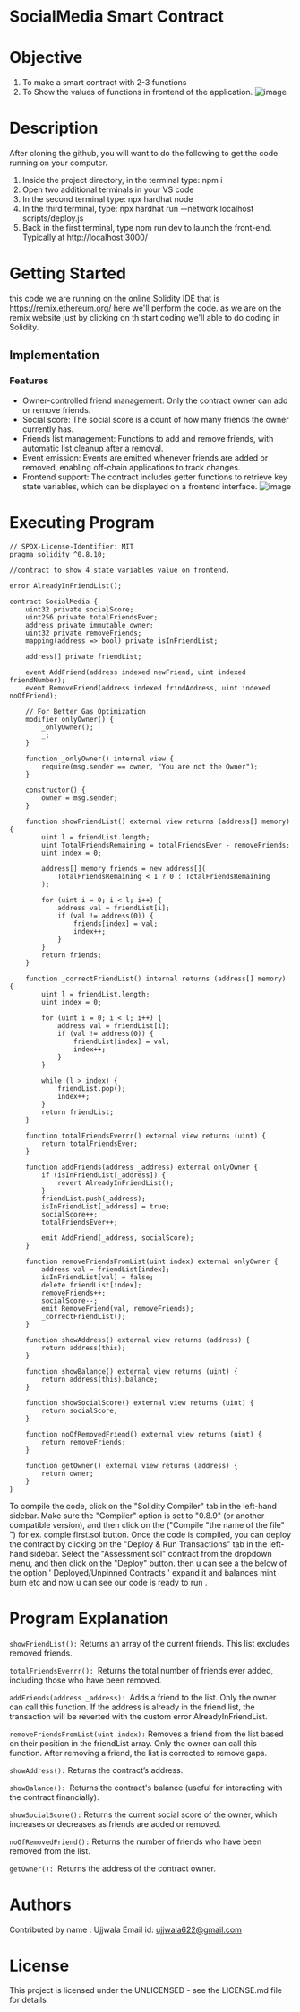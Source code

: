 # SocialMedia Smart Contract

# Objective
1. To make a smart contract with 2-3 functions
2. To Show the values of functions in frontend of the application.
![image](https://github.com/user-attachments/assets/8eaef8db-07f1-4ce2-9da9-d76a45e6d399)

# Description 
After cloning the github, you will want to do the following to get the code running on your computer.
1. Inside the project directory, in the terminal type: npm i
2. Open two additional terminals in your VS code
3. In the second terminal type: npx hardhat node
4. In the third terminal, type: npx hardhat run --network localhost scripts/deploy.js
5. Back in the first terminal, type npm run dev to launch the front-end.
Typically at http://localhost:3000/

# Getting Started
this code we are running on the online Solidity IDE that is https://remix.ethereum.org/ here we'll perform the code. as we are on the remix website just by clicking on th start coding we'll able to do coding in Solidity.

## Implementation
### Features
* Owner-controlled friend management: Only the contract owner can add or remove friends.
* Social score: The social score is a count of how many friends the owner currently has.
* Friends list management: Functions to add and remove friends, with automatic list cleanup after a removal.
* Event emission: Events are emitted whenever friends are added or removed, enabling off-chain applications to track changes.
* Frontend support: The contract includes getter functions to retrieve key state variables, which can be displayed on a frontend interface.
![image](https://github.com/user-attachments/assets/d1961533-0a1b-4e3a-9223-284824a2e7a4)

# Executing Program
```
// SPDX-License-Identifier: MIT
pragma solidity ^0.8.10;

//contract to show 4 state variables value on frontend.

error AlreadyInFriendList();

contract SocialMedia {
    uint32 private socialScore;
    uint256 private totalFriendsEver;
    address private immutable owner;
    uint32 private removeFriends;
    mapping(address => bool) private isInFriendList;

    address[] private friendList;

    event AddFriend(address indexed newFriend, uint indexed friendNumber);
    event RemoveFriend(address indexed frindAddress, uint indexed noOfFriend);

    // For Better Gas Optimization
    modifier onlyOwner() {
        _onlyOwner();
        _;
    }

    function _onlyOwner() internal view {
        require(msg.sender == owner, "You are not the Owner");
    }

    constructor() {
        owner = msg.sender;
    }

    function showFriendList() external view returns (address[] memory) {
        uint l = friendList.length;
        uint TotalFriendsRemaining = totalFriendsEver - removeFriends;
        uint index = 0;

        address[] memory friends = new address[](
            TotalFriendsRemaining < 1 ? 0 : TotalFriendsRemaining
        );

        for (uint i = 0; i < l; i++) {
            address val = friendList[i];
            if (val != address(0)) {
                friends[index] = val;
                index++;
            }
        }
        return friends;
    }

    function _correctFriendList() internal returns (address[] memory) {
        uint l = friendList.length;
        uint index = 0;

        for (uint i = 0; i < l; i++) {
            address val = friendList[i];
            if (val != address(0)) {
                friendList[index] = val;
                index++;
            }
        }

        while (l > index) {
            friendList.pop();
            index++;
        }
        return friendList;
    }

    function totalFriendsEverrr() external view returns (uint) {
        return totalFriendsEver;
    }

    function addFriends(address _address) external onlyOwner {
        if (isInFriendList[_address]) {
            revert AlreadyInFriendList();
        }
        friendList.push(_address);
        isInFriendList[_address] = true;
        socialScore++;
        totalFriendsEver++;

        emit AddFriend(_address, socialScore);
    }

    function removeFriendsFromList(uint index) external onlyOwner {
        address val = friendList[index];
        isInFriendList[val] = false;
        delete friendList[index];
        removeFriends++;
        socialScore--;
        emit RemoveFriend(val, removeFriends);
        _correctFriendList();
    }

    function showAddress() external view returns (address) {
        return address(this);
    }

    function showBalance() external view returns (uint) {
        return address(this).balance;
    }

    function showSocialScore() external view returns (uint) {
        return socialScore;
    }

    function noOfRemovedFriend() external view returns (uint) {
        return removeFriends;
    }

    function getOwner() external view returns (address) {
        return owner;
    }
}
```
To compile the code, click on the "Solidity Compiler" tab in the left-hand sidebar. Make sure the "Compiler" option is set to "0.8.9" (or another compatible version), and then click on the ("Compile "the name of the file" ") for ex. comple first.sol button. Once the code is compiled, you can deploy the contract by clicking on the "Deploy & Run Transactions" tab in the left-hand sidebar. Select the "Assessment.sol" contract from the dropdown menu, and then click on the "Deploy" button. then u can see a the below of the option ' Deployed/Unpinned Contracts ' expand it and balances mint burn etc and now u can see our code is ready to run .

# Program Explanation

```showFriendList():``` Returns an array of the current friends. This list excludes removed friends.

```totalFriendsEverrr(): ```Returns the total number of friends ever added, including those who have been removed.

```addFriends(address _address): ```Adds a friend to the list. Only the owner can call this function. If the address is already in the friend list, the transaction will be reverted with the custom error AlreadyInFriendList.

```removeFriendsFromList(uint index):``` Removes a friend from the list based on their position in the friendList array. Only the owner can call this function. After removing a friend, the list is corrected to remove gaps.

```showAddress():``` Returns the contract’s address.

```showBalance(): ```Returns the contract's balance (useful for interacting with the contract financially).

```showSocialScore():``` Returns the current social score of the owner, which increases or decreases as friends are added or removed.

```noOfRemovedFriend():``` Returns the number of friends who have been removed from the list.

```getOwner(): ```Returns the address of the contract owner.


# Authors
Contributed by name : Ujjwala Email id: ujjwala622@gmail.com

# License
This project is licensed under the UNLICENSED - see the LICENSE.md file for details



